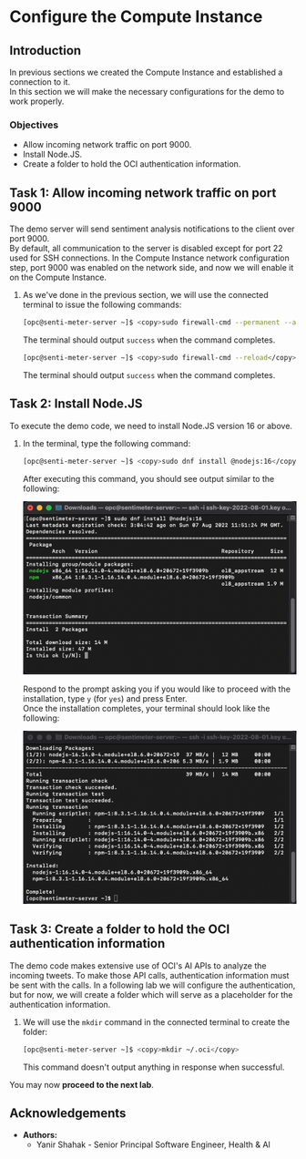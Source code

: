 # Configure the Compute Instance

## Introduction

In previous sections we created the Compute Instance and established a connection to it.  
In this section we will make the necessary configurations for the demo to work properly.

### Objectives

* Allow incoming network traffic on port 9000.
* Install Node.JS.
* Create a folder to hold the OCI authentication information.

## Task 1: Allow incoming network traffic on port 9000

The demo server will send sentiment analysis notifications to the client over port 9000.  
By default, all communication to the server is disabled except for port 22 used for SSH connections.
In the Compute Instance network configuration step, port 9000 was enabled on the network side, and now we will enable it on the Compute Instance.  

1. As we've done in the previous section, we will use the connected terminal to issue the following commands:

    ```bash
    [opc@senti-meter-server ~]$ <copy>sudo firewall-cmd --permanent --add-port=9000/tcp</copy>
    ```

    The terminal should output `success` when the command completes.

    ```bash
    [opc@senti-meter-server ~]$ <copy>sudo firewall-cmd --reload</copy>
    ```

    The terminal should output `success` when the command completes.

## Task 2: Install Node.JS

To execute the demo code, we need to install Node.JS version 16 or above.

1. In the terminal, type the following command:

    ```bash
    [opc@senti-meter-server ~]$ <copy>sudo dnf install @nodejs:16</copy>
    ```

   After executing this command, you should see output similar to the following:

   ![Install Node.JS command result](images/install-node-js-command-output.png "Install Node.JS command result")

   Respond to the prompt asking you if you would like to proceed with the installation, type `y` (for `yes`) and press Enter.  
   Once the installation completes, your terminal should look like the following:

   ![Install Node.JS command result](images/node-js-install-complete.png "Install Node.JS command result")

## Task 3: Create a folder to hold the OCI authentication information

The demo code makes extensive use of OCI's AI APIs to analyze the incoming tweets. To make those API calls, authentication information must be sent with the calls. In a following lab we will configure the authentication, but for now, we will create a folder which will serve as a placeholder for the authentication information.

1. We will use the `mkdir` command in the connected terminal to create the folder:

    ```bash
    [opc@senti-meter-server ~]$ <copy>mkdir ~/.oci</copy>
    ```

    This command doesn't output anything in response when successful.

You may now **proceed to the next lab**.

## Acknowledgements

* **Authors:**
	* Yanir Shahak - Senior Principal Software Engineer, Health & AI